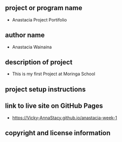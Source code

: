 ## project or program name
 - Anastacia  Project Portifolio
## author name
 - Anastacia Wainaina
## description of project
- This is my first Project at Moringa School
## project setup instructions

## link to live site on GitHub Pages
- https://Vicky-AnnaStacy.github.io/anastacia-week-1
## copyright and license information